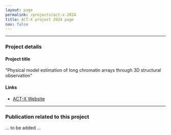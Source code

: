 ```yaml
---
layout: page
permalink: /projects/act-x-2024
title: ACT-X project 2024 page 
nav: false
---
```


---
### Project details

#### Project title

"Physical model estimation of long chromatin arrays through 3D structural observation"

#### Links

- [ACT-X Website](https://www.jst.go.jp/kisoken/act-x/en/research_area/area2024-1.html)
<!--- [Project Webpage](https://yfukai.net/projects/act-x-2024) -->

---
### Publication related to this project

... to be added ... 